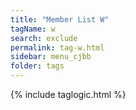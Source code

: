 ```yaml
---
title: "Member List W"
tagName: w
search: exclude
permalink: tag-w.html
sidebar: menu_cjbb
folder: tags
---
```

{% include taglogic.html %}